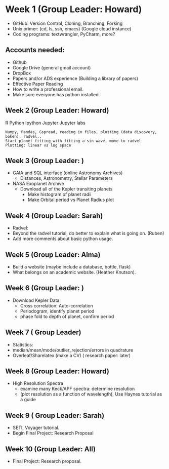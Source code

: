 # Week 1 (Group Leader: Howard)
* GitHub: Version Control, Cloning, Branching, Forking
* Unix primer: (cd, ls, ssh, emacs) (Google cloud instance)
* Coding programs: textwrangler, PyCharm, more?
## Accounts needed:
  * Github
  * Google Drive (general gmail account)
  * DropBox
  * Papers and/or ADS experience (Building a library of papers)
  * Effective Paper Reading
  * How to write a professional email.
  * Make sure everyone has python installed.


## Week 2 (Group Leader: Howard)
R 
Python
Ipython
Jupyter
Jupyter labs

    Numpy, Pandas, Gspread, reading in files, plotting (data discovery, bokeh), radvel,.
    Start planet fitting with fitting a sin wave, move to radvel
    Plotting: linear vs log space


## Week 3 (Group Leader: )
 * GAIA and SQL interface (online Astronomy Archives)
   * Distances,  Astronometry, Stellar Parameters
 * NASA Exoplanet Archive
   * Download all of the Kepler transiting planets
      * Make histogram of planet radii
      * Make Orbital period vs Planet Radius plot

## Week 4 (Group Leader: Sarah)
 * Radvel:
 * Beyond the radvel tutorial, do better to explain what is going on. (Ruben)
 * Add more comments about basic python usage.

## Week 5 (Group Leader: Alma)
 * Build a website (maybe include a database, bottle, flask) 
 * What belongs on an academic website. (Heather Knutson). 


## Week 6 (Group Leader: )
* Download Kepler Data:
  * Cross correlation: Auto-correlation
  * Periodogram, identify planet period
  * phase fold to depth of planet, confirm period 

## Week 7 ( Group Leader)
 *  Statistics:
   * median/mean/mode/outlier_rejection/errors in quadrature
   *  Overleaf/Sharelatex (make a CV) ( research paper: later)

## Week 8 (Group Leader: Howard)
* High Resolution Spectra
  * examine many Keck/APF spectra: determine resolution 
  * (plot resolution as a function of wavelength), Use Haynes tutorial as a guide

## Week 9 ( Group Leader: Sarah)
* SETI, Voyager tutorial.   
* Begin Final Project: Research Proposal

## Week 10 (Group Leader: All)
* Final Project: Research proposal.



